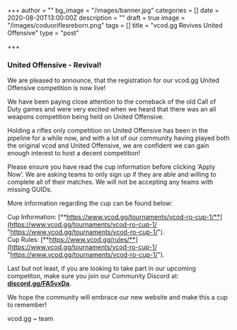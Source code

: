 +++
author = ""
bg_image = "/images/banner.jpg"
categories = []
date = 2020-08-20T13:00:00Z
description = ""
draft = true
image = "/images/coduoriflesreborn.png"
tags = []
title = "vcod.gg Revives United Offensive"
type = "post"

+++
### **United Offensive - Revival!**

We are pleased to announce, that the registration for our vcod.gg United Offensive competition is now live!

We have been paying close attention to the comeback of the old Call of Duty games and were very excited when we heard that there was an all weapons competition being held on United Offensive. 

Holding a rifles only competition on United Offensive has been in the pipeline for a while now, and with a lot of our community having played both the original vcod and United Offensive, we are confident we can gain enough interest to host a decent competition!

Please ensure you have read the cup information before clicking ‘Apply Now’. We are asking teams to only sign up if they are able and willing to complete all of their matches. We will not be accepting any teams with missing GUIDs.

More information regarding the cup can be found below:

Cup Information: [**https://www.vcod.gg/tournaments/vcod-ro-cup-1/**](https://www.vcod.gg/tournaments/vcod-ro-cup-1/ "https://www.vcod.gg/tournaments/vcod-ro-cup-1/").  
 Cup Rules: [**https://www.vcod.gg/rules/**](https://www.vcod.gg/tournaments/vcod-ro-cup-1/ "https://www.vcod.gg/tournaments/vcod-ro-cup-1/").

Last but not least, if you are looking to take part in our upcoming competiton, make sure you join our Community Discord at: [**discord.gg/FA5vxDa**](https://discord.gg/FA5vxDa. "https://discord.gg/FA5vxDa.").

We hope the community will embrace our new website and make this a cup to remember!

vcod.gg \~ team